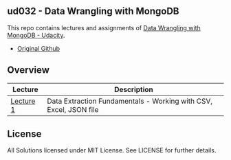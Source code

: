 ud032 - Data Wrangling with MongoDB
---

This repo contains lectures and assignments of [Data Wrangling with MongoDB - Udacity](https://classroom.udacity.com/courses/ud032).

- [Original Github](https://github.com/udacity/ud032)

## Overview

| Lecture | Description |
|--------------------------------------------------------------------------------------------------------------|-------------------------------------------------------------------------------------------------------------------------------------------------------------------|
| [Lecture 1](./Lesson_1_Data_Extraction_Fundamentals) | Data Extraction Fundamentals - Working with CSV, Excel, JSON file |


## License

All Solutions licensed under MIT License. See LICENSE for further details.
